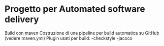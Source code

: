 # Progetto per Automated software delivery

Build con maven
Costruzione di una pipeline per build automatica su GitHub (vedere maven.yml)
Plugin usati per build:
    -checkstyle
    -jacoco